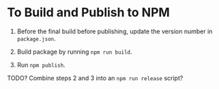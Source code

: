 # To Build and Publish to NPM

1. Before the final build before publishing, update the version number in `package.json`.

2. Build package by running `npm run build`.

3. Run `npm publish`.

TODO? Combine steps 2 and 3 into an `npm run release` script?
